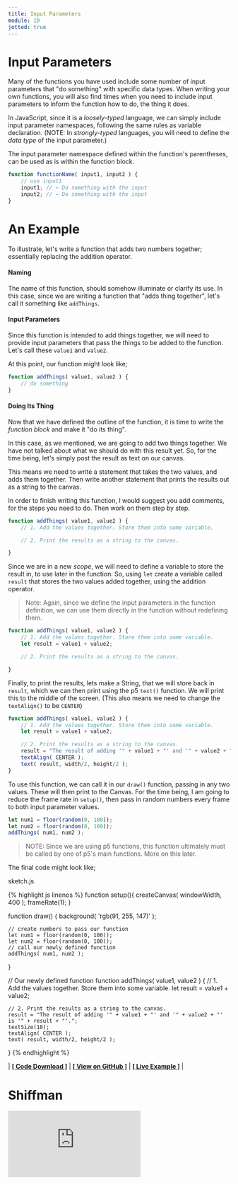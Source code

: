 ```yaml
---
title: Input Parameters
module: 10
jotted: true
---
```


# Input Parameters

Many of the functions you have used include some number of input parameters that "do something" with specific data types. When writing your own functions, you will also find times when you need to include input parameters to inform the function how to do, the thing it does.

In JavaScript, since it is a _loosely-typed_ language, we can simply include input parameter namespaces, following the same rules as variable declaration. (NOTE: In _strongly-typed_ languages, you will need to define the _data type_ of the input parameter.)

The input parameter namespace defined within the function's parentheses, can be used as is within the function block.

```js
function functionName( input1, input2 ) {
    // use input1
    input1; // ← Do something with the input
    input2; // ← Do something with the input
}
```

# An Example

To illustrate, let's write a function that adds two numbers together; essentially replacing the addition operator.

#### Naming

The name of this function, should somehow illuminate or clarify its use. In this case, since we are writing a function that "adds thing together", let's call it something like `addThings`.

#### Input Parameters

Since this function is intended to add things together, we will need to provide input parameters that pass the things to be added to the function. Let's call these `value1` and `value2`.

At this point, our function might look like;

```js
function addThings( value1, value2 ) {
    // do something
}
```

#### Doing Its Thing

Now that we have defined the outline of the function, it is time to write the _function block_ and make it "do its thing".

In this case, as we mentioned, we are going to add two things together. We have not talked about what we should do with this result yet. So, for the time being, let's simply post the result as text on our canvas.

This means we need to write a statement that takes the two values, and adds them together. Then write another statement that prints the results out as a string to the canvas.

In order to finish writing this function, I would suggest you add comments, for the steps you need to do. Then work on them step by step.

```js
function addThings( value1, value2 ) {
    // 1. Add the values together. Store them into some variable.

    // 2. Print the results as a string to the canvas.

}
```

Since we are in a new _scope_, we will need to define a variable to store the result in, to use later in the function. So, using `let` create a variable called `result` that stores the two values added together, using the addition operator.

> Note: Again, since we define the input parameters in the function definition, we can use them directly in the function without redefining them.

```js
function addThings( value1, value2 ) {
    // 1. Add the values together. Store them into some variable.
    let result = value1 + value2;

    // 2. Print the results as a string to the canvas.

}
```

Finally, to print the results, lets make a String, that we will store back in `result`, which we can then print using the p5 `text()` function. We will print this to the middle of the screen. (This also means we need to change the `textAlign()` to be `CENTER`)

```js
function addThings( value1, value2 ) {
    // 1. Add the values together. Store them into some variable.
    let result = value1 + value2;

    // 2. Print the results as a string to the canvas.
    result = "The result of adding '" + value1 + "' and '" + value2 + "' is '" + result + "'.";
    textAlign( CENTER );
    text( result, width/2, height/2 );
}
```

To use this function, we can call it in our `draw()` function, passing in any two values. These will then print to the Canvas. For the time being, I am going to reduce the frame rate in `setup()`, then pass in random numbers every frame to both input parameter values.

```js
let num1 = floor(random(0, 100));
let num2 = floor(random(0, 100));
addThings( num1, num2 );
```

> NOTE: Since we are using p5 functions, this function ultimately must be called by one of p5's main functions. More on this later.


The final code might look like;

<div id="code-heading">sketch.js</div>

{% highlight js linenos %}
function setup(){
    createCanvas( windowWidth, 400 );
    frameRate(1);
}

function draw() {
    background( 'rgb(91, 255, 147)' );

    // create numbers to pass our function
    let num1 = floor(random(0, 100));
    let num2 = floor(random(0, 100));
    // call our newly defined function
    addThings( num1, num2 );
}

// Our newly defined function
function addThings( value1, value2 ) {
    // 1. Add the values together. Store them into some variable.
    let result = value1 + value2;

    // 2. Print the results as a string to the canvas.
    result = "The result of adding '" + value1 + "' and '" + value2 + "' is '" + result + "'.";
    textSize(18);
    textAlign( CENTER );
    text( result, width/2, height/2 );
}
{% endhighlight %}


<div id="jotted-demo-1" class=""></div>
</div>
<script>
    new Jotted(document.querySelector("#jotted-demo-1"), {
    files: [
        {
            type: "js",
            url:"https://raw.githubusercontent.com/Montana-Media-Arts/120_CreativeCoding/master/lecture_code/10/02_input_parameters_01/sketch.js"
        },
        {
            type: "html",
            url:"../../../p5_resources/index.html"
    }],
    // plugins: [ "codemirror", "console" ]
    plugins: [ "codemirror" ]
});
</script>

| [**[ Code Download ]**](https://github.com/Montana-Media-Arts/120_CreativeCoding/raw/master/lecture_code/10/02_input_parameters_01/02_input_parameters_01.zip) | [**[ View on GitHub ]**](https://github.com/Montana-Media-Arts/120_CreativeCoding/raw/master/lecture_code/10/02_input_parameters_01/) | [**[ Live Example ]**](https://montana-media-arts.github.io/120_CreativeCoding/lecture_code/10/02_input_parameters_01/) |


# Shiffman

<div class="embed-responsive embed-responsive-16by9"><iframe class="embed-responsive-item" src="https://www.youtube.com/embed/zkc417YapfE" frameborder="0" allowfullscreen></iframe></div>
